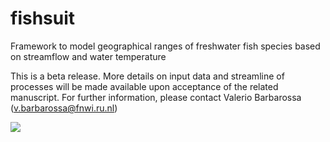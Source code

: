 # fishsuit
Framework to model geographical ranges of freshwater fish species based on streamflow and water temperature

This is a beta release. More details on input data and streamline of processes will be made available upon acceptance of the related manuscript. For further information, please contact Valerio Barbarossa (v.barbarossa@fnwi.ru.nl)

![](flowchart.png)
